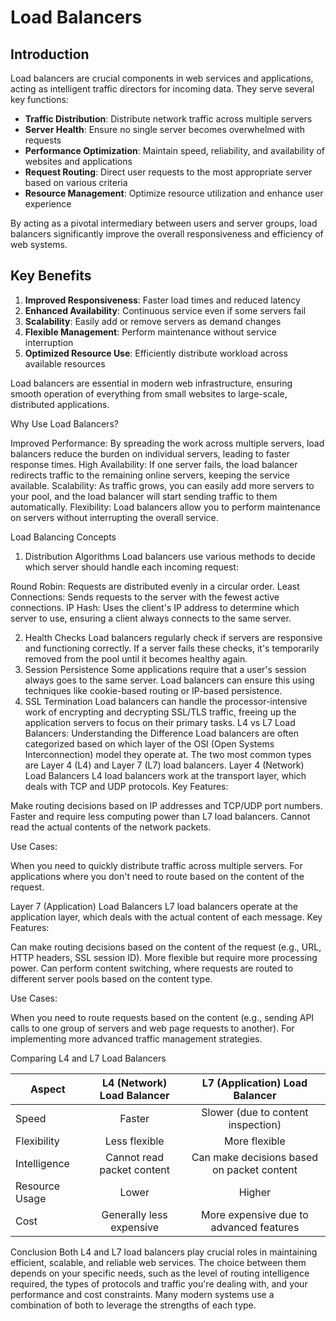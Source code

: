 
# Load Balancers

## Introduction

Load balancers are crucial components in web services and applications, acting as intelligent traffic directors for incoming data. They serve several key functions:

- **Traffic Distribution**: Distribute network traffic across multiple servers
- **Server Health**: Ensure no single server becomes overwhelmed with requests
- **Performance Optimization**: Maintain speed, reliability, and availability of websites and applications
- **Request Routing**: Direct user requests to the most appropriate server based on various criteria
- **Resource Management**: Optimize resource utilization and enhance user experience

By acting as a pivotal intermediary between users and server groups, load balancers significantly improve the overall responsiveness and efficiency of web systems.

## Key Benefits

1. **Improved Responsiveness**: Faster load times and reduced latency
2. **Enhanced Availability**: Continuous service even if some servers fail
3. **Scalability**: Easily add or remove servers as demand changes
4. **Flexible Management**: Perform maintenance without service interruption
5. **Optimized Resource Use**: Efficiently distribute workload across available resources

Load balancers are essential in modern web infrastructure, ensuring smooth operation of everything from small websites to large-scale, distributed applications.

Why Use Load Balancers?

Improved Performance: By spreading the work across multiple servers, load balancers reduce the burden on individual servers, leading to faster response times.
High Availability: If one server fails, the load balancer redirects traffic to the remaining online servers, keeping the service available.
Scalability: As traffic grows, you can easily add more servers to your pool, and the load balancer will start sending traffic to them automatically.
Flexibility: Load balancers allow you to perform maintenance on servers without interrupting the overall service.

Load Balancing Concepts
1. Distribution Algorithms
Load balancers use various methods to decide which server should handle each incoming request:

Round Robin: Requests are distributed evenly in a circular order.
Least Connections: Sends requests to the server with the fewest active connections.
IP Hash: Uses the client's IP address to determine which server to use, ensuring a client always connects to the same server.

2. Health Checks
Load balancers regularly check if servers are responsive and functioning correctly. If a server fails these checks, it's temporarily removed from the pool until it becomes healthy again.
3. Session Persistence
Some applications require that a user's session always goes to the same server. Load balancers can ensure this using techniques like cookie-based routing or IP-based persistence.
4. SSL Termination
Load balancers can handle the processor-intensive work of encrypting and decrypting SSL/TLS traffic, freeing up the application servers to focus on their primary tasks.
L4 vs L7 Load Balancers: Understanding the Difference
Load balancers are often categorized based on which layer of the OSI (Open Systems Interconnection) model they operate at. The two most common types are Layer 4 (L4) and Layer 7 (L7) load balancers.
Layer 4 (Network) Load Balancers
L4 load balancers work at the transport layer, which deals with TCP and UDP protocols.
Key Features:

Make routing decisions based on IP addresses and TCP/UDP port numbers.
Faster and require less computing power than L7 load balancers.
Cannot read the actual contents of the network packets.

Use Cases:

When you need to quickly distribute traffic across multiple servers.
For applications where you don't need to route based on the content of the request.

Layer 7 (Application) Load Balancers
L7 load balancers operate at the application layer, which deals with the actual content of each message.
Key Features:

Can make routing decisions based on the content of the request (e.g., URL, HTTP headers, SSL session ID).
More flexible but require more processing power.
Can perform content switching, where requests are routed to different server pools based on the content type.

Use Cases:

When you need to route requests based on the content (e.g., sending API calls to one group of servers and web page requests to another).
For implementing more advanced traffic management strategies.

Comparing L4 and L7 Load Balancers


| Aspect | L4 (Network) Load Balancer | L7 (Application) Load Balancer |
|--------|:--------------------------:|:------------------------------:|
| Speed | Faster | Slower (due to content inspection) |
| Flexibility | Less flexible | More flexible |
| Intelligence | Cannot read packet content | Can make decisions based on packet content |
| Resource Usage | Lower | Higher |
| Cost | Generally less expensive | More expensive due to advanced features |

Conclusion
Both L4 and L7 load balancers play crucial roles in maintaining efficient, scalable, and reliable web services. The choice between them depends on your specific needs, such as the level of routing intelligence required, the types of protocols and traffic you're dealing with, and your performance and cost constraints. Many modern systems use a combination of both to leverage the strengths of each type.
